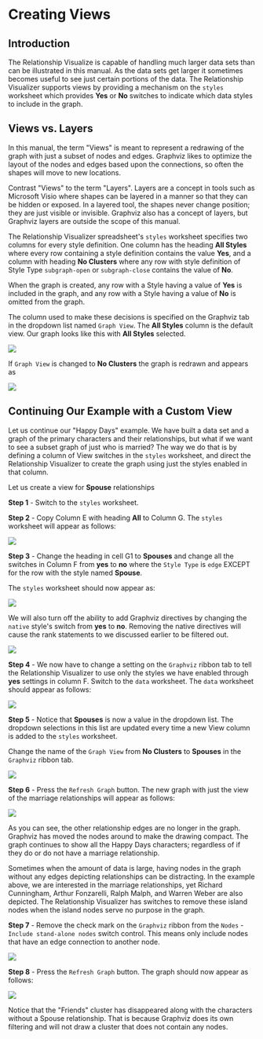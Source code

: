 # Creating Views

## Introduction

The Relationship Visualize is capable of handling much larger data sets than can be illustrated in this manual. As the data sets get larger it sometimes becomes useful to see just certain portions of the data. The Relationship Visualizer supports views by providing a mechanism on the `styles` worksheet which provides **Yes** or **No** switches to indicate which data styles to include in the graph.

## Views vs. Layers

In this manual, the term "Views" is meant to represent a redrawing of the graph with just a subset of nodes and edges. Graphviz likes to optimize the layout of the nodes and edges based upon the connections, so often the shapes will move to new locations.

Contrast "Views" to the term "Layers". Layers are a concept in tools such as Microsoft Visio where shapes can be layered in a manner so that they can be hidden or exposed. In a layered tool, the shapes never change position; they are just visible or invisible. Graphviz also has a concept of layers, but Graphviz layers are outside the scope of this manual.

The Relationship Visualizer spreadsheet's `styles` worksheet specifies two columns for every style definition. One column has the heading **All Styles** where every row containing a style definition contains the value **Yes**, and a column with heading **No Clusters** where any row with style definition of Style Type `subgraph-open` or `subgraph-close` contains the value of **No**.

When the graph is created, any row with a Style having a value of **Yes** is included in the graph, and any row with a Style having a value of **No** is omitted from the graph.

The column used to make these decisions is specified on the Graphviz tab in the dropdown list named `Graph View`. The **All Styles** column is the default view. Our graph looks like this with **All Styles** selected.

![](../media/515314f3b9d54bc1534192905e6a3c82.png)

If `Graph View` is changed to **No Clusters** the graph is redrawn and appears as

![](../media/02effcf07a8a27b122d6dd1cf0a39128.png)

## Continuing Our Example with a Custom View

Let us continue our "Happy Days" example. We have built a data set and a graph of the primary characters and their relationships, but what if we want to see a subset graph of just who is married? The way we do that is by defining a column of View switches in the `styles` worksheet, and direct the Relationship Visualizer to create the graph using just the styles enabled in that column.

Let us create a view for **Spouse** relationships

**Step 1** - Switch to the `styles` worksheet.

**Step 2** - Copy Column E with heading **All** to Column G. The `styles` worksheet will appear as follows:

![](../media/c21250fc54351efcacd75d9a0c7c281a.png)

**Step 3** - Change the heading in cell G1 to **Spouses** and change all the switches in Column F from **yes** to **no** where the `Style Type` is `edge` EXCEPT for the row with the style named **Spouse**.

The `styles` worksheet should now appear as:

![](../media/dd8e7084f84b3960bc04091d2a994e5b.png)

We will also turn off the ability to add Graphviz directives by changing the `native` style's switch from **yes** to **no**. Removing the native directives will cause the rank statements to we discussed earlier to be filtered out.

![](../media/687146168b8fec47e6b0f1f3c662bdb6.png)

**Step 4** - We now have to change a setting on the `Graphviz` ribbon tab to tell the Relationship Visualizer to use only the styles we have enabled through **yes** settings in column F. Switch to the `data` worksheet. The `data` worksheet should appear as follows:

![](../media/5bc3aada6ff8e5df9cf64f01c62bef50.png)

**Step 5** - Notice that **Spouses** is now a value in the dropdown list. The dropdown selections in this list are updated every time a new View column is added to the `styles` worksheet.

Change the name of the `Graph View` from **No Clusters** to **Spouses** in the `Graphviz` ribbon tab.

![](../media/caa61a391bb362e745bdab8ce5c5416c.png)

**Step 6** - Press the `Refresh Graph` button. The new graph with just the view of the marriage relationships will appear as follows:

![](../media/ed00d5efb71036b34dec7d18fbad5882.png)

As you can see, the other relationship edges are no longer in the graph. Graphviz has moved the nodes around to make the drawing compact. The graph continues to show all the Happy Days characters; regardless of if they do or do not have a marriage relationship.

Sometimes when the amount of data is large, having nodes in the graph without any edges depicting relationships can be distracting. In the example above, we are interested in the marriage relationships, yet Richard Cunningham, Arthur Fonzarelli, Ralph Malph, and Warren Weber are also depicted. The Relationship Visualizer has switches to remove these island nodes when the island nodes serve no purpose in the graph.

**Step 7** - Remove the check mark on the `Graphviz` ribbon from the `Nodes` - `Include stand-alone nodes` switch control. This means only include nodes that have an edge connection to another node.

![](../media/05a759dec257442ea5185ae96f28a67f.png)

**Step 8** - Press the `Refresh Graph` button. The graph should now appear as follows:

![](../media/c530ec29e3387861eec95617a0cda65a.png)

Notice that the "Friends" cluster has disappeared along with the characters without a Spouse relationship. That is because Graphviz does its own filtering and will not draw a cluster that does not contain any nodes.
